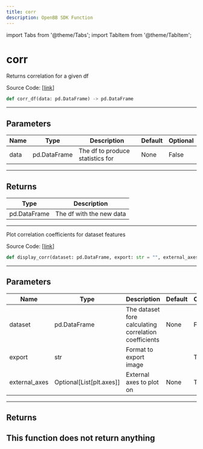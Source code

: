 ```yaml
---
title: corr
description: OpenBB SDK Function
---
```


import Tabs from '@theme/Tabs';
import TabItem from '@theme/TabItem';

# corr

<Tabs>
<TabItem value="model" label="Model" default>

Returns correlation for a given df

Source Code: [[link](https://github.com/OpenBB-finance/OpenBBTerminal/tree/main/openbb_terminal/forecast/forecast_model.py#L497)]
```python
def corr_df(data: pd.DataFrame) -> pd.DataFrame
```
---
## Parameters
| Name | Type | Description | Default | Optional |
| ---- | ---- | ----------- | ------- | -------- |
| data | pd.DataFrame | The df to produce statistics for | None | False |

---
## Returns
| Type | Description |
| ---- | ----------- |
| pd.DataFrame | The df with the new data |
---


</TabItem>
<TabItem value="view" label="View">

Plot correlation coefficients for dataset features

Source Code: [[link](https://github.com/OpenBB-finance/OpenBBTerminal/tree/main/openbb_terminal/forecast/forecast_view.py#L170)]
```python
def display_corr(dataset: pd.DataFrame, export: str = "", external_axes: Optional[List[axes]] = None) -> None
```
---
## Parameters
| Name | Type | Description | Default | Optional |
| ---- | ---- | ----------- | ------- | -------- |
| dataset | pd.DataFrame | The dataset fore calculating correlation coefficients | None | False |
| export | str | Format to export image |  | True |
| external_axes | Optional[List[plt.axes]] | External axes to plot on | None | True |

---
## Returns
This function does not return anything
---


</TabItem>
</Tabs>